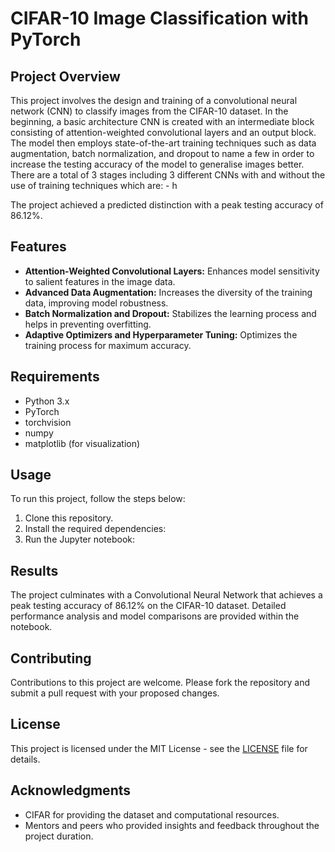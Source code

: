 # CIFAR-10 Image Classification with PyTorch

## Project Overview
This project involves the design and training of a convolutional neural network (CNN) to classify images from the CIFAR-10 dataset. In the beginning, a basic architecture CNN is created with an intermediate block consisting of attention-weighted convolutional layers and an output block. The model then employs state-of-the-art training techniques such as data augmentation, batch normalization, and dropout to name a few in order to increase the testing accuracy of the model to generalise images better. There are a total of 3 stages including 3 different CNNs with and without the use of training techniques which are:
    - h

The project achieved a predicted distinction with a peak testing accuracy of 86.12%.

## Features
- **Attention-Weighted Convolutional Layers:** Enhances model sensitivity to salient features in the image data.
- **Advanced Data Augmentation:** Increases the diversity of the training data, improving model robustness.
- **Batch Normalization and Dropout:** Stabilizes the learning process and helps in preventing overfitting.
- **Adaptive Optimizers and Hyperparameter Tuning:** Optimizes the training process for maximum accuracy.

## Requirements
- Python 3.x
- PyTorch
- torchvision
- numpy
- matplotlib (for visualization)

## Usage
To run this project, follow the steps below:
1. Clone this repository.
2. Install the required dependencies:
3. Run the Jupyter notebook:

## Results
The project culminates with a Convolutional Neural Network that achieves a peak testing accuracy of 86.12% on the CIFAR-10 dataset. Detailed performance analysis and model comparisons are provided within the notebook.

## Contributing
Contributions to this project are welcome. Please fork the repository and submit a pull request with your proposed changes.

## License
This project is licensed under the MIT License - see the [LICENSE](LICENSE) file for details.

## Acknowledgments
- CIFAR for providing the dataset and computational resources.
- Mentors and peers who provided insights and feedback throughout the project duration.
